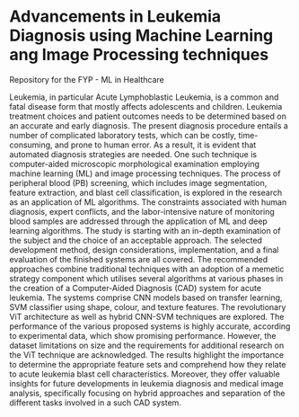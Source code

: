 # Advancements in Leukemia Diagnosis using Machine Learning ang Image Processing techniques
Repository for the FYP - ML in Healthcare

Leukemia, in particular Acute Lymphoblastic Leukemia, is a common and fatal disease form that mostly affects adolescents and children. Leukemia treatment choices and patient outcomes needs to be determined based on an accurate and early diagnosis. The present diagnosis procedure entails a number of complicated laboratory tests, which can be costly, time-consuming, and prone to human error. As a result, it is evident that automated diagnosis strategies are needed. One such technique is computer-aided microscopic morphological examination employing machine learning (ML) and image processing techniques.
The process of peripheral blood (PB) screening, which includes image segmentation, feature extraction, and blast cell classification, is explored in the research as an application of ML algorithms. The constraints associated with human diagnosis, expert conflicts, and the labor-intensive nature of monitoring blood samples are addressed through the application of ML and deep learning algorithms. The study is starting with an in-depth examination of the subject and the choice of an acceptable approach.  The selected development method, design considerations, implementation, and a final evaluation of the finished systems are all covered.
The recommended approaches combine traditional techniques with an adoption of a memetic strategy component which utilises several algorithms at various phases in the creation of a Computer-Aided Diagnosis (CAD) system for acute leukemia. The systems comprise CNN models based on transfer learning, SVM classifier using shape, colour, and texture features. The revolutionary ViT architecture as well as hybrid CNN-SVM techniques are explored. The performance of the various proposed systems is highly accurate, according to experimental data, which show promising performance. However, the dataset limitations on size and the requirements for additional research on the ViT technique are acknowledged.
The results highlight the importance to determine the appropriate feature sets and comprehend how they relate to acute leukemia blast cell characteristics. Moreover, they offer valuable insights for future developments in leukemia diagnosis and medical image analysis, specifically focusing on hybrid approaches and separation of the different tasks involved in a such CAD system.

